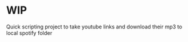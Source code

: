 # WIP

Quick scripting project to take youtube links and download their mp3 to local spotify folder

